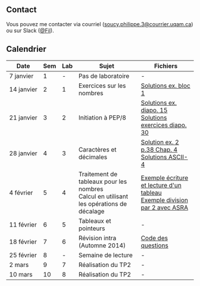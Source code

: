 ## Contact

Vous pouvez me contacter via courriel (soucy.philippe.3@courrier.uqam.ca) ou sur Slack ([@Fil](https://ageei-uqam.slack.com)).

## Calendrier

| Date | Sem | Lab | Sujet | Fichiers |
| ------- | ------------- | ------ | ------------- | --- |
| 7&nbsp;janvier  | 1 | - | Pas de laboratoire | - |
| 14&nbsp;janvier | 2 | 1 | Exercices sur les nombres | [Solutions ex. bloc 1](https://github.com/phsoucy/inf2171-h2020-labos/raw/master/labo1/lab1_bloc_sol.pdf) |
| 21&nbsp;janvier | 3 | 2 | Initiation à PEP/8 | [Solutions ex. diapo. 15](https://raw.githubusercontent.com/phsoucy/inf2171-h2020-labos/master/labo2/p15.pep) <br> [Solutions exercices diapo. 30](https://raw.githubusercontent.com/phsoucy/inf2171-h2020-labos/master/labo2/p16.pep) |
| 28&nbsp;janvier | 4 | 3 | Caractères et décimales | [Solution ex. 2 p.38 Chap. 4](https://github.com/phsoucy/inf2171-h2020-labos/blob/master/labo3/ex2-p38-assembleur.pep)<br> [Solutions ASCII-4](https://raw.githubusercontent.com/phsoucy/inf2171-h2020-labos/master/labo3/ascii-4.txt) |
| 4&nbsp;février | 5 | 4 | Traitement de tableaux pour les nombres <br> Calcul en utilisant les opérations de décalage | [Exemple écriture et lecture d'un tableau](https://raw.githubusercontent.com/phsoucy/inf2171-h2020-labos/master/labo4/tab.pep) <br> [Exemple division par 2 avec ASRA](https://raw.githubusercontent.com/phsoucy/inf2171-h2020-labos/master/labo4/div3.pep) |
| 11&nbsp;février | 6 | 5 | Tableaux et pointeurs | - |
| 18&nbsp;février | 7 | 6 | Révision intra (Automne 2014) | [Code des questions](https://github.com/phsoucy/inf2171-h2020-labos/tree/master/labo6) |
| 25&nbsp;février | 8 | - | Semaine de lecture | - |
| 2&nbsp;mars | 9 | 7 | Réalisation du TP2 | - |
| 10&nbsp;mars | 10 | 8 | Réalisation du TP2 | - |
